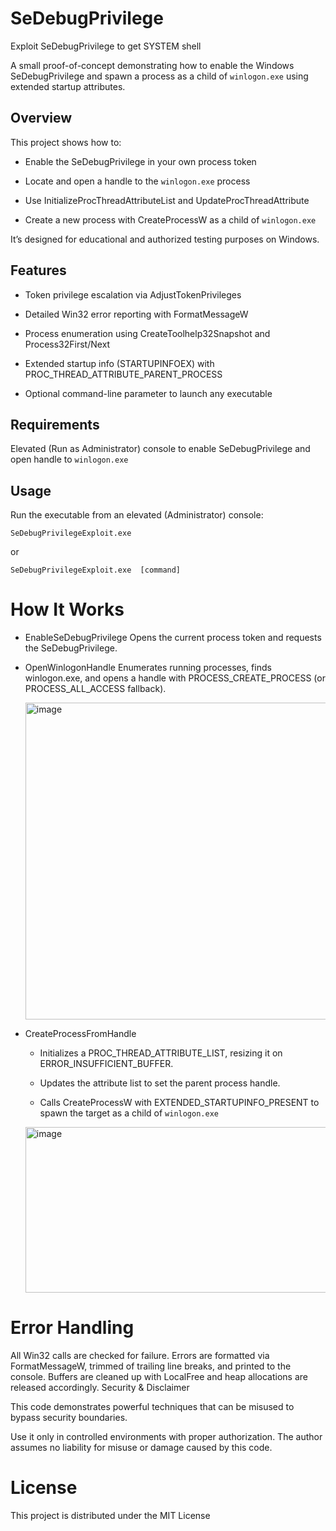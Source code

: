 # SeDebugPrivilege
Exploit SeDebugPrivilege to get SYSTEM shell

A small proof-of-concept demonstrating how to enable the Windows SeDebugPrivilege and spawn a process as a child of `winlogon.exe` using extended startup attributes.


## Overview

This project shows how to:

- Enable the SeDebugPrivilege in your own process token

- Locate and open a handle to the `winlogon.exe` process

- Use InitializeProcThreadAttributeList and UpdateProcThreadAttribute

- Create a new process with CreateProcessW as a child of `winlogon.exe`

It’s designed for educational and authorized testing purposes on Windows.


## Features

- Token privilege escalation via AdjustTokenPrivileges

- Detailed Win32 error reporting with FormatMessageW

- Process enumeration using CreateToolhelp32Snapshot and Process32First/Next

- Extended startup info (STARTUPINFOEX) with PROC_THREAD_ATTRIBUTE_PARENT_PROCESS

- Optional command-line parameter to launch any executable


## Requirements

Elevated (Run as Administrator) console to enable SeDebugPrivilege and open handle to `winlogon.exe`


## Usage

Run the executable from an elevated (Administrator) console:

    SeDebugPrivilegeExploit.exe  

or 

    SeDebugPrivilegeExploit.exe  [command]
    

# How It Works

- EnableSeDebugPrivilege Opens the current process token and requests the SeDebugPrivilege.

- OpenWinlogonHandle Enumerates running processes, finds winlogon.exe, and opens a handle with PROCESS_CREATE_PROCESS (or PROCESS_ALL_ACCESS fallback).
  
  <img width="612" height="507" alt="image" src="https://github.com/user-attachments/assets/32936c7d-de5c-4f19-b030-99c764539616" />


- CreateProcessFromHandle

    - Initializes a PROC_THREAD_ATTRIBUTE_LIST, resizing it on ERROR_INSUFFICIENT_BUFFER.

    - Updates the attribute list to set the parent process handle.

    - Calls CreateProcessW with EXTENDED_STARTUPINFO_PRESENT to spawn the target as a child of `winlogon.exe`
      
    <img width="752" height="265" alt="image" src="https://github.com/user-attachments/assets/3ba46717-d674-4ad4-8ca1-0f1cadd72c72" />


# Error Handling

  All Win32 calls are checked for failure. Errors are formatted via FormatMessageW, trimmed of trailing line breaks, and printed to the console. Buffers are cleaned up with LocalFree and heap allocations are released accordingly.
  Security & Disclaimer
  
  This code demonstrates powerful techniques that can be misused to bypass security boundaries.
  
  Use it only in controlled environments with proper authorization. The author assumes no liability for misuse or damage caused by this code.


# License

This project is distributed under the MIT License
